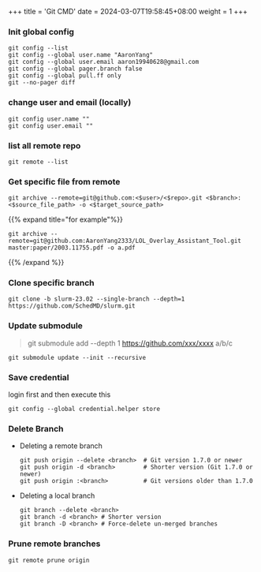 +++
title = 'Git CMD'
date = 2024-03-07T19:58:45+08:00
weight = 1
+++

### Init global config
```shell
git config --list
git config --global user.name "AaronYang"
git config --global user.email aaron19940628@gmail.com
git config --global pager.branch false
git config --global pull.ff only
git --no-pager diff
```

### change user and email (locally)
```shell
git config user.name ""
git config user.email ""
```

### list all remote repo
```shell
git remote --list
```

### Get specific file from remote
```shell
git archive --remote=git@github.com:<$user>/<$repo>.git <$branch>:<$source_file_path> -o <$target_source_path>
```
{{% expand title="for example"%}}
```shell
git archive --remote=git@github.com:AaronYang2333/LOL_Overlay_Assistant_Tool.git master:paper/2003.11755.pdf -o a.pdf
```
{{% /expand %}}

### Clone specific branch
```shell
git clone -b slurm-23.02 --single-branch --depth=1 https://github.com/SchedMD/slurm.git
```
### Update submodule
> git submodule add --depth 1 https://github.com/xxx/xxxx a/b/c
```shell
git submodule update --init --recursive
```

### Save credential
login first and then execute this
```shell
git config --global credential.helper store
```

### Delete Branch

* Deleting a remote branch
    ```shell
    git push origin --delete <branch>  # Git version 1.7.0 or newer
    git push origin -d <branch>        # Shorter version (Git 1.7.0 or newer)
    git push origin :<branch>          # Git versions older than 1.7.0
    ```
- Deleting a local branch
    ```shell
    git branch --delete <branch>
    git branch -d <branch> # Shorter version
    git branch -D <branch> # Force-delete un-merged branches
    ```
### Prune remote branches
```shell
git remote prune origin
```
